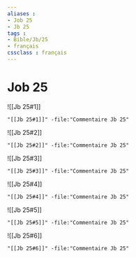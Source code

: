 ```yaml
---
aliases : 
- Job 25
- Jb 25
tags : 
- Bible/Jb/25
- français
cssclass : français
---
```


# Job 25

![[Jb 25#1]]

```query
"[[Jb 25#1]]" -file:"Commentaire Jb 25"
```

![[Jb 25#2]]

```query
"[[Jb 25#2]]" -file:"Commentaire Jb 25"
```

![[Jb 25#3]]

```query
"[[Jb 25#3]]" -file:"Commentaire Jb 25"
```

![[Jb 25#4]]

```query
"[[Jb 25#4]]" -file:"Commentaire Jb 25"
```

![[Jb 25#5]]

```query
"[[Jb 25#5]]" -file:"Commentaire Jb 25"
```

![[Jb 25#6]]

```query
"[[Jb 25#6]]" -file:"Commentaire Jb 25"
```

